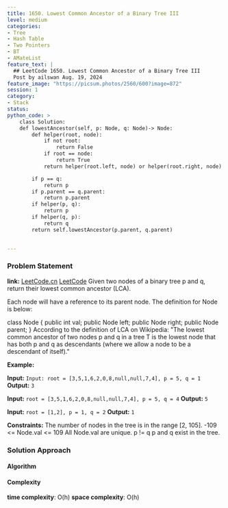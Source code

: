 ```yaml
---
title: 1650. Lowest Common Ancestor of a Binary Tree III
level: medium
categories:
- Tree
- Hash Table
- Two Pointers
- BT
- AMateList
feature_text: |
  ## LeetCode 1650. Lowest Common Ancestor of a Binary Tree III
  Post by ailswan Aug. 19, 2024
feature_image: "https://picsum.photos/2560/600?image=872"
session: 1
category:
- Stack
status: 
python_code: >
    class Solution:
    def lowestAncestor(self, p: Node, q: Node)-> Node:
        def helper(root, node): 
            if not root:
                return False
            if root == node:
                return True
            return helper(root.left, node) or helper(root.right, node)

        if p == q:
            return p
        if p.parent == q.parent: 
            return p.parent
        if helper(p, q): 
            return p
        if helper(q, p): 
            return q
        return self.lowestAncestor(p.parent, q.parent) 
 

---
```


### Problem Statement
**link:**
[LeetCode.cn](https://leetcode.cn/problems/lowest-common-ancestor-of-a-binary-tree-iii/)
[LeetCode](https://leetcode.com/lowest-common-ancestor-of-a-binary-tree-iii/)
Given two nodes of a binary tree p and q, return their lowest common ancestor (LCA).

Each node will have a reference to its parent node. The definition for Node is below:

class Node {
    public int val;
    public Node left;
    public Node right;
    public Node parent;
}
According to the definition of LCA on Wikipedia: "The lowest common ancestor of two nodes p and q in a tree T is the lowest node that has both p and q as descendants (where we allow a node to be a descendant of itself)."

**Example:**

**Input:** `Input: root = [3,5,1,6,2,0,8,null,null,7,4], p = 5, q = 1`
**Output:** `3`

**Input:** `root = [3,5,1,6,2,0,8,null,null,7,4], p = 5, q = 4`
**Output:** `5`

**Input:** `root = [1,2], p = 1, q = 2`
**Output:** `1`


**Constraints:**
The number of nodes in the tree is in the range [2, 105].
-109 <= Node.val <= 109
All Node.val are unique.
p != q
p and q exist in the tree.

### Solution Approach
 
#### Algorithm

#### Complexity
 **time complexity**: O(h)
 **space complexity**: O(h)